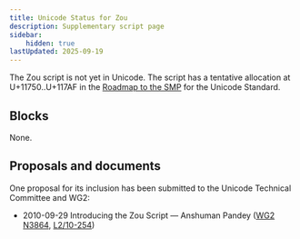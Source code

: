 ```yaml
---
title: Unicode Status for Zou
description: Supplementary script page
sidebar:
    hidden: true
lastUpdated: 2025-09-19
---
```


The Zou script is not yet in Unicode. The script has a tentative allocation at U+11750..U+117AF in the [Roadmap to the SMP](http://www.unicode.org/roadmaps/smp/) for the Unicode Standard.

## Blocks

None.

## Proposals and documents

One proposal for its inclusion has been submitted to the Unicode Technical Committee and WG2:
- 2010-09-29 Introducing the Zou Script — Anshuman Pandey ([WG2 N3864](https://www.unicode.org/wg2/docs/n3864.pdf), [L2/10-254](http://www.unicode.org/cgi-bin/GetMatchingDocs.pl?L2/10-254))
